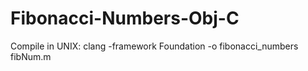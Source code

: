 # Fibonacci-Numbers-Obj-C

Compile in UNIX: clang -framework Foundation -o fibonacci_numbers fibNum.m
